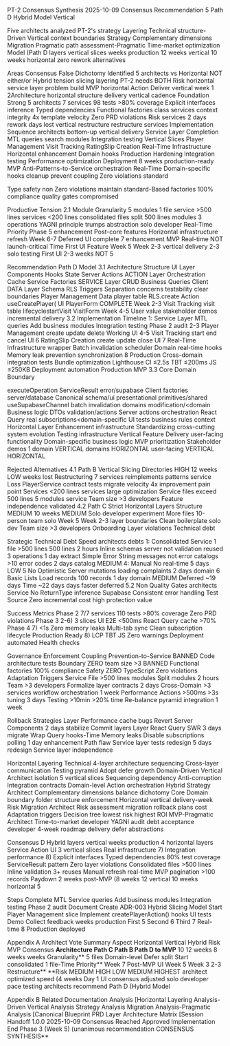 PT-2 Consensus Synthesis 2025-10-09 Consensus Recommendation 5 Path D Hybrid Model Vertical

Five architects analyzed PT-2's strategy Layering Technical structure-Driven Vertical context boundaries Strategy Complementary dimensions Migration Pragmatic path assessment-Pragmatic Time-market optimization Model (Path D layers vertical slices weeks production 12 weeks vertical 10 weeks horizontal zero rework alternatives

Areas Consensus False Dichotomy Identified 5 architects vs Horizontal NOT either/or Hybrid tension slicing layering PT-2 needs BOTH Risk horizontal service layer problem build MVP horizontal Action Deliver vertical week 1 2Architecture horizontal structure delivery vertical cadence Foundation Strong 5 architects 7 services 98 tests >80% coverage Explicit interfaces inference Typed dependencies Functional factories class services context integrity 4x template velocity Zero PRD violations Risk services 2 days rework days lost vertical restructure restructure services Implementation Sequence architects bottom-up vertical delivery Service Layer Completion MTL queries search modules Integration testing Vertical Slices Player Management Visit Tracking RatingSlip Creation Real-Time Infrastructure Horizontal enhancement Domain hooks Production Hardening Integration testing Performance optimization Deployment 8 weeks production-ready MVP Anti-Patterns-to-Service orchestration Real-Time Domain-specific hooks cleanup prevent coupling Zero violations standard

Type safety non Zero violations maintain standard-Based factories 100% compliance quality gates compromised

Productive Tension 2.1 Module Granularity 5 modules 1 file service >500 lines services <200 lines consolidated files split 500 lines modules 3 operations YAGNI principle trumps abstraction solo developer Real-Time Priority Phase 5 enhancement Post-core features Horizontal infrastructure refresh Week 6-7 Deferred UI complete 7 enhancement MVP Real-time NOT launch-critical Time First UI Feature Week 5 Week 2-3 vertical delivery 2-3 solo testing First UI 2-3 weeks NOT 5

Recommendation Path D Model 3.1 Architecture Structure UI Layer Components Hooks State Server Actions ACTION Layer Orchestration Cache Service Factories SERVICE Layer CRUD Business Queries Client DATA Layer Schema RLS Triggers Separation concerns testability clear boundaries Player Management Data player table RLS.create Action useCreatePlayer( UI PlayerForm COMPLETE Week 2-3 Visit Tracking visit table lifecyclestartVisit VisitForm Week 4-5 User value stakeholder demos incremental delivery 3.2 Implementation Timeline 1: Service Layer MTL queries Add business modules Integration testing Phase 2 audit 2-3 Player Management create update delete Working UI 4-5 Visit Tracking start end cancel UI 6 RatingSlip Creation create update close UI 7 Real-Time Infrastructure wrapper Batch invalidation scheduler Domain real-time hooks Memory leak prevention synchronization 8 Production Cross-domain integration tests Bundle optimization Lighthouse CI ≤2.5s TBT ≤200ms JS ≤250KB Deployment automation Production MVP 3.3 Core Domain Boundary

executeOperation ServiceResult error/supabase Client factories server/database Canonical schema/ui presentational primitives/shared useSupabaseChannel batch invalidation domains modification/<domain Business logic DTOs validation/actions Server actions orchestration React Query real subscriptions<domain-specific UI tests business rules context Horizontal Layer Enhancement infrastructure Standardizing cross-cutting system evolution Testing infrastructure Vertical Feature Delivery user-facing functionality Domain-specific business logic MVP prioritization Stakeholder demos 1 domain VERTICAL domains HORIZONTAL user-facing VERTICAL HORIZONTAL

Rejected Alternatives 4.1 Path B Vertical Slicing Directories HIGH 12 weeks LOW weeks lost Restructuring 7 services reimplements patterns service Loss PlayerService contract tests migrate velocity 4x improvement pain point Services <200 lines services large optimization Service files exceed 500 lines 5 modules service Team size >3 developers Feature independence validated 4.2 Path C Strict Horizontal Layers Structure MEDIUM 10 weeks MEDIUM Solo developer experiment More files 10-person team solo Week 5 Week 2-3 layer boundaries Clean boilerplate solo dev Team size >3 developers Onboarding Layer violations Technical debt

Strategic Technical Debt Speed architects debts 1: Consolidated Service 1 file >500 lines 500 lines 2 hours Inline schemas server not validation reused 3 operations 1 day extract Simple Error String messages not error catalogs >10 error codes 2 days catalog MEDIUM 4: Manual No real-time 5 days LOW 5 No Optimistic Server mutations loading complaints 2 days domain 6 Basic Lists Load records 100 records 1 day domain MEDIUM Deferred ~19 days Time ~22 days days faster deferred 5.2 Non Quality Gates architects Service No ReturnType inference Supabase Consistent error handling Test Source Zero incremental cost high protection value

Success Metrics Phase 2 7/7 services 110 tests >80% coverage Zero PRD violations Phase 3 2-6) 3 slices UI E2E <500ms React Query cache >70% Phase 4 7) <1s Zero memory leaks Multi-tab sync Clean subscription lifecycle Production Ready 8) LCP TBT JS Zero warnings Deployment automated Health checks

Governance Enforcement Coupling Prevention-to-Service BANNED Code architecture tests Boundary ZERO team size >3 BANNED Functional factories 100% compliance Safety ZERO TypeScript Zero violations Adaptation Triggers Service File >500 lines modules Split modules 2 hours Team >3 developers Formalize layer contracts 2 days Cross-Domain >3 services workflow orchestration 1 week Performance Actions >500ms >3s tuning 3 days Testing >10min >20% time Re-balance pyramid integration 1 week

Rollback Strategies Layer Performance cache bugs Revert Server Components 2 days stabilize Commit layers Layer React Query SWR 3 days migrate Wrap Query hooks-Time Memory leaks Disable subscriptions polling 1 day enhancement Path flaw Service layer tests redesign 5 days redesign Service layer independence

Horizontal Layering Technical 4-layer architecture sequencing Cross-layer communication Testing pyramid Adopt defer growth Domain-Driven Vertical Architect isolation 5 vertical slices Sequencing dependency Anti-corruption Integration contracts Domain-level Action orchestration Hybrid Strategy Architect Complementary dimensions balance dichotomy Core Domain boundary folder structure enforcement Horizontal vertical delivery-week Risk Migration Architect Risk assessment migration rollback plans cost Adaptation triggers Decision tree lowest risk highest ROI MVP-Pragmatic Architect Time-to-market developer YAGNI audit debt acceptance developer 4-week roadmap delivery defer abstractions

Consensus D Hybrid layers vertical weeks production 4 horizontal layers Service Action UI 3 vertical slices Real infrastructure 7) Integration performance 8) Explicit interfaces Typed dependencies 80% test coverage ServiceResult pattern Zero layer violations Consolidated files >500 lines Inline validation 3+ reuses Manual refresh real-time MVP pagination >100 records Paydown 2 weeks post-MVP (8 weeks 12 vertical 10 weeks horizontal 5

Steps Complete MTL Service queries Add business modules Integration testing Phase 2 audit Document Create ADR-003 Hybrid Slicing Model Start Player Management slice Implement createPlayerAction() hooks UI tests Demo Collect feedback weeks production First 5 Second 6 Third 7 Real-time 8 Production deployed

Appendix A Architect Vote Summary Aspect Horizontal Vertical Hybrid Risk MVP Consensus **Architecture Path C Path B Path D to MVP** 10 12 weeks 8 weeks weeks Granularity** 5 files Domain-level Defer split Start consolidated 1 file-Time Priority** Week 7 Post-MVP UI Week 5 Week 3 2-3 Restructure\*\* \*\*Risk MEDIUM HIGH LOW MEDIUM HIGHEST architect optimized speed (4 weeks Day 1 UI consensus adjusted solo developer pace testing architects recommend Path D (Hybrid Model

Appendix B Related Documentation Analysis [Horizontal Layering Analysis-Driven Vertical Analysis Strategy Analysis Migration Analysis-Pragmatic Analysis [Canonical Blueprint PRD Layer Architecture Matrix [Session Handoff 1.0.0 2025-10-09 Consensus Reached Approved Implementation End Phase 3 (Week 5) (unanimous recommendation CONSENSUS SYNTHESIS\*\*
